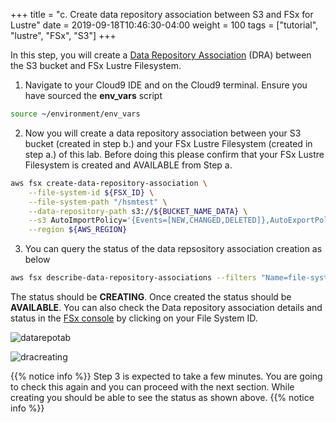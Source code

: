 +++
title = "c. Create data repository association between S3 and FSx for Lustre"
date = 2019-09-18T10:46:30-04:00
weight = 100
tags = ["tutorial", "lustre", "FSx", "S3"]
+++

In this step, you will create a [Data Repository Association](https://docs.aws.amazon.com/fsx/latest/LustreGuide/create-dra-linked-data-repo.html) (DRA) between the S3 bucket and FSx Lustre Filesystem.

1. Navigate to your Cloud9 IDE and on the Cloud9 terminal. Ensure you have sourced the **env_vars** script

```bash
source ~/environment/env_vars
```  

2. Now you will create a data repository association between your S3 bucket (created in step b.) and your FSx Lustre Filesystem (created in step a.) of this lab. Before doing this please confirm that your FSx Lustre Filesystem is created and AVAILABLE from Step a.

```bash
aws fsx create-data-repository-association \
    --file-system-id ${FSX_ID} \
    --file-system-path "/hsmtest" \
    --data-repository-path s3://${BUCKET_NAME_DATA} \
    --s3 AutoImportPolicy='{Events=[NEW,CHANGED,DELETED]},AutoExportPolicy={Events=[NEW,CHANGED,DELETED]}' \
    --region ${AWS_REGION}
``` 

3. You can query the status of the data repsository association creation as below

```bash
aws fsx describe-data-repository-associations --filters "Name=file-system-id,Values=${FSX_ID}" --query "Associations[0].Lifecycle" --output text
```
The status should be **CREATING**. Once created the status should be **AVAILABLE**. You can also check the Data repository association details and status in the [FSx console](https://console.aws.amazon.com/fsx/home) by clicking on your File System ID.

![datarepotab](/images/fsx-for-lustre-hsm/datarepotab.png)

![dracreating](/images/fsx-for-lustre-hsm/dracreating.png)

{{% notice info %}}
Step 3 is expected to take a few  minutes. You are going to check this again and you can proceed with the next section. While creating you should be able to see the status as shown above. 
{{% notice info %}}


